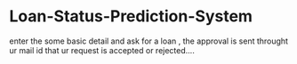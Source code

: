 # Loan-Status-Prediction-System

enter the some basic detail and ask for a loan , the approval is sent throught ur mail id that ur request is accepted or rejected....
